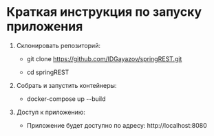 # Краткая инструкция по запуску приложения

1. Склонировать репозиторий:

   - git clone https://github.com/IDGayazov/springREST.git

   - cd springREST

2. Собрать и запустить контейнеры:

   - docker-compose up --build

3. Доступ к приложению:

   - Приложение будет доступно по адресу: http://localhost:8080

